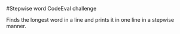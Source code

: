 #Stepwise word CodeEval challenge

Finds the longest word in a line and prints it in one line in a stepwise manner.
